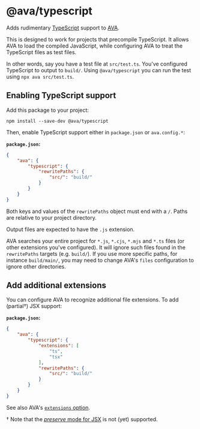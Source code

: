 # @ava/typescript

Adds rudimentary [TypeScript](https://www.typescriptlang.org/) support to [AVA](https://avajs.dev).

This is designed to work for projects that precompile TypeScript. It allows AVA to load the compiled JavaScript, while configuring AVA to treat the TypeScript files as test files.

In other words, say you have a test file at `src/test.ts`. You've configured TypeScript to output to `build/`. Using `@ava/typescript` you can run the test using `npx ava src/test.ts`.

## Enabling TypeScript support

Add this package to your project:

```console
npm install --save-dev @ava/typescript
```

Then, enable TypeScript support either in `package.json` or `ava.config.*`:

**`package.json`:**

```json
{
	"ava": {
		"typescript": {
			"rewritePaths": {
				"src/": "build/"
			}
		}
	}
}
```

Both keys and values of the `rewritePaths` object must end with a `/`. Paths are relative to your project directory.

Output files are expected to have the `.js` extension.

AVA searches your entire project for `*.js`, `*.cjs`, `*.mjs` and `*.ts` files (or other extensions you've configured). It will ignore such files found in the `rewritePaths` targets (e.g. `build/`). If you use more specific paths, for instance `build/main/`, you may need to change AVA's `files` configuration to ignore other directories.

## Add additional extensions

You can configure AVA to recognize additional file extensions. To add (partial†) JSX support:

**`package.json`:**

```json
{
	"ava": {
		"typescript": {
			"extensions": [
				"ts",
				"tsx"
			],
			"rewritePaths": {
				"src/": "build/"
			}
		}
	}
}
```

See also AVA's [`extensions` option](https://github.com/avajs/ava/blob/master/docs/06-configuration.md#options).

† Note that the [*preserve* mode for JSX](https://www.typescriptlang.org/docs/handbook/jsx.html) is not (yet) supported.
